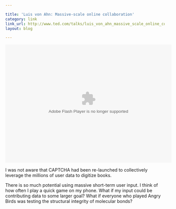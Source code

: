 ```yaml
---

title: 'Luis von Ahn: Massive-scale online collaboration'
category: link
link_url: http://www.ted.com/talks/luis_von_ahn_massive_scale_online_collaboration.html
layout: blog

---
```


<object width="526" height="374">
<param name="movie" value="http://video.ted.com/assets/player/swf/EmbedPlayer.swf"></param>
<param name="allowFullScreen" value="true" />
<param name="allowScriptAccess" value="always"/>
<param name="wmode" value="transparent"></param>
<param name="bgColor" value="#ffffff"></param>
<param name="flashvars" value="vu=http://video.ted.com/talk/stream/2011X/Blank/LuisVonAhn_2011X-320k.mp4&su=http://images.ted.com/images/ted/tedindex/embed-posters/LuisVonAhn_2011X-embed.jpg&vw=512&vh=288&ap=0&ti=1295&lang=&introDuration=15330&adDuration=4000&postAdDuration=830&adKeys=talk=luis_von_ahn_massive_scale_online_collaboration;year=2011;theme=the_rise_of_collaboration;event=TEDxCMU;tag=Technology;tag=collaboration;tag=computers;tag=internet;tag=language;&preAdTag=tconf.ted/embed;tile=1;sz=512x288;" />
<embed src="http://video.ted.com/assets/player/swf/EmbedPlayer.swf" pluginspace="http://www.macromedia.com/go/getflashplayer" type="application/x-shockwave-flash" wmode="transparent" bgColor="#ffffff" width="526" height="374" allowFullScreen="true" allowScriptAccess="always" flashvars="vu=http://video.ted.com/talk/stream/2011X/Blank/LuisVonAhn_2011X-320k.mp4&su=http://images.ted.com/images/ted/tedindex/embed-posters/LuisVonAhn_2011X-embed.jpg&vw=512&vh=288&ap=0&ti=1295&lang=&introDuration=15330&adDuration=4000&postAdDuration=830&adKeys=talk=luis_von_ahn_massive_scale_online_collaboration;year=2011;theme=the_rise_of_collaboration;event=TEDxCMU;tag=Technology;tag=collaboration;tag=computers;tag=internet;tag=language;&preAdTag=tconf.ted/embed;tile=1;sz=512x288;"></embed>
</object>

I was not aware that CAPTCHA had been re-launched to collectively leverage the millions of user data to digitize books.

There is so much potential using massive short-term user input. I think of how often I play a quick game on my phone. What if my input could be contributing data to some larger goal? What if everyone who played Angry Birds was testing the structural integrity of molecular bonds?
